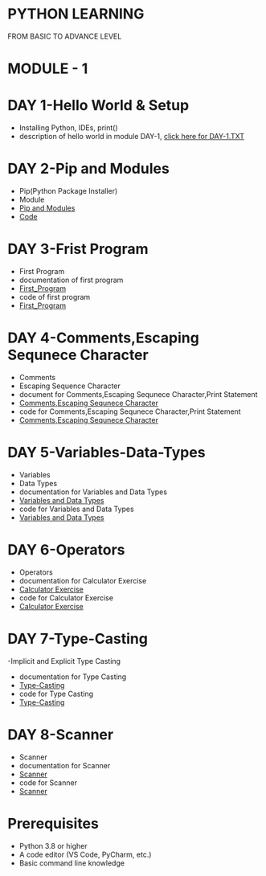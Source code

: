 # PYTHON LEARNING
FROM BASIC TO ADVANCE LEVEL

# MODULE - 1

  # DAY 1-Hello World & Setup
  - Installing Python, IDEs, print()
  - description of hello world in module DAY-1, [click here for DAY-1.TXT](https://github.com/vinayakmishra4/PYTHON-FROM-BASIC-TO-ADVANCE/blob/main/DAY-1-Hello_World-Setup/DAY-1.TXT)
  
  # DAY 2-Pip and Modules
  - Pip(Python Package Installer)
  - Module
  - [Pip and Modules](https://github.com/vinayakmishra4/PYTHON-FROM-BASIC-TO-ADVANCE/blob/main/DAY-2-Pip-Modules/DAY-2.txt)
  - [Code ](https://github.com/vinayakmishra4/PYTHON-FROM-BASIC-TO-ADVANCE/blob/main/DAY-2-Pip-Modules/Pimod.py)
  
  # DAY 3-Frist Program
  - First Program
  - documentation of first program
  - [First_Program](https://github.com/vinayakmishra4/PYTHON-FROM-BASIC-TO-ADVANCE/blob/main/DAY-3-Frist_Program/DAY-3.txt)
  - code of first program
  -  [First_Program](https://github.com/vinayakmishra4/PYTHON-FROM-BASIC-TO-ADVANCE/blob/main/DAY-3-Frist_Program/FristProgram.py)

  # DAY 4-Comments,Escaping Sequnece Character
  - Comments
  - Escaping Sequence Character
  - document for Comments,Escaping Sequnece Character,Print Statement
  - [Comments,Escaping Sequnece Character](https://github.com/vinayakmishra4/PYTHON-FROM-BASIC-TO-ADVANCE/blob/main/DAY-4-Comments-Escaping-Sequnece-Character/DAY-4.txt)
  - code for Comments,Escaping Sequnece Character,Print Statement
  - [Comments,Escaping Sequnece Character](https://github.com/vinayakmishra4/PYTHON-FROM-BASIC-TO-ADVANCE/blob/main/DAY-4-Comments-Escaping-Sequnece-Character/CoEsSe.py)
  
  # DAY 5-Variables-Data-Types
  - Variables
  - Data Types
  - documentation for Variables and Data Types
  - [Variables and Data Types](https://github.com/vinayakmishra4/PYTHON-FROM-BASIC-TO-ADVANCE/blob/main/DAY-5-Variables-Data-Types/DAY-5.txt)
  - code for Variables and Data Types
  - [Variables and Data Types](https://github.com/vinayakmishra4/PYTHON-FROM-BASIC-TO-ADVANCE/blob/main/DAY-5-Variables-Data-Types/VarDa.py)
 
 # DAY 6-Operators
 - Operators
 - documentation for Calculator Exercise
 - [Calculator Exercise](https://github.com/vinayakmishra4/PYTHON-FROM-BASIC-TO-ADVANCE/blob/main/DAY-6-EX-1/DAY-6.txt)
 - code for Calculator Exercise
 - [Calculator Exercise](https://github.com/vinayakmishra4/PYTHON-FROM-BASIC-TO-ADVANCE/blob/main/DAY-6-EX-1/calc.py)

 # DAY 7-Type-Casting
 -Implicit and Explicit Type Casting
 - documentation for Type Casting
 - [Type-Casting](https://github.com/vinayakmishra4/PYTHON-FROM-BASIC-TO-ADVANCE/blob/main/DAY-7-Type-Casting/DAY-7.txt)
 - code for Type Casting
 - [Type-Casting](https://github.com/vinayakmishra4/PYTHON-FROM-BASIC-TO-ADVANCE/blob/main/DAY-7-Type-Casting/typecasting.py)

 # DAY 8-Scanner
 - Scanner
 - documentation for Scanner
 - [Scanner](https://github.com/vinayakmishra4/PYTHON-FROM-BASIC-TO-ADVANCE/blob/main/DAY-8-Input/DAY-8.txt)
 - code for Scanner
 - [Scanner](https://github.com/vinayakmishra4/PYTHON-FROM-BASIC-TO-ADVANCE/blob/main/DAY-8-Input/Input.py)


# Prerequisites
- Python 3.8 or higher
- A code editor (VS Code, PyCharm, etc.)
- Basic command line knowledge

